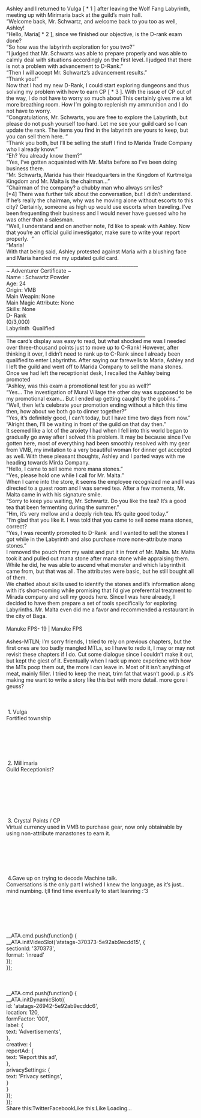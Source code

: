 <br/>
Ashley and I returned to Vulga [ * 1 ] after leaving the Wolf Fang Labyrinth, meeting up with Mirimaria back at the guild’s main hall.<br/>
“Welcome back, Mr. Schwartz, and welcome back to you too as well, Ashley!<br/>
“Hello, Maria[ * 2 ], since we finished our objective, is the D-rank exam done?<br/>
“So how was the labyrinth exploration for you two?”<br/>
“I judged that Mr. Schwarts was able to prepare properly and was able to calmly deal with situations accordingly on the first level. I judged that there is not a problem with advancement to D-Rank.”<br/>
“Then I will accept Mr. Schwartz’s advancement results.”<br/>
“Thank you!”<br/>
Now that I had my new D-Rank, I could start exploring dungeons and thus solving my problem with how to earn CP [ * 3 ]. With the issue of CP out of the way, I do not have to worry so much about This certainly gives me a lot more breathing room. How I’m going to replenish my ammunition and I do not have to worry.<br/>
“Congratulations, Mr. Schwarts, you are free to explore the Labyrinth, but please do not push yourself too hard. Let me see your guild card so I can update the rank. The items you find in the labyrinth are yours to keep, but you can sell them here. “<br/>
“Thank you both, but I’ll be selling the stuff I find to Marida Trade Company who I already know.”<br/>
“Eh? You already know them?”<br/>
“Yes, I’ve gotten acquainted with Mr. Malta before so I’ve been doing business there.<br/>
“Mr. Schwarts, Marida has their Headquarters in the Kingdom of Kurtmelga Kingdom and Mr. Malta is the chairman…”<br/>
“Chairman of the company? a chubby man who always smiles?<br/>
[*4] There was further talk about the conversation, but I didn’t understand. If he’s really the chairman, why was he moving alone without escorts to this city? Certainly, someone as high up would use escorts when traveling. I’ve been frequenting their business and I would never have guessed who he was other than a salesman.<br/>
“Well, I understand and on another note, I’d like to speak with Ashley. Now that you’re an official guild investigator, make sure to write your report properly.  “<br/>
“Maria!<br/>
With that being said, Ashley protested against Maria with a blushing face and Maria handed me my updated guild card.<br/>
_______________________________________________________<br/>
~ Adventurer Certificate ~<br/>
Name : Schwartz Powder<br/>
Age: 24<br/>
Origin: VMB<br/>
Main Weapin: None<br/>
Main Magic Attribute: None <br/>
Skills: None<br/>
D- Rank <br/>
(0/3,000)<br/>
Labyrinth  Qualified<br/>
__________________________________________________________<br/>
The card’s display was easy to read, but what shocked me was I needed over three-thousand points just to move up to C-Rank! However, after thinking it over, I didn’t need to rank up to C-Rank since I already been qualified to enter Labyrinths. After saying our farewells to Maria, Ashley and I left the guild and went off to Marida Company to sell the mana stones. Once we had left the receptionist desk, I recalled the Ashley being promoted<br/>
“Ashley, was this exam a promotional test for you as well?”<br/>
“Yes… The investigation of Mural Village the other day was supposed to be my promotional exam… But I ended up getting caught by the goblins..”<br/>
“Well, then let’s celebrate your promotion ending without a hitch this time then, how about we both go to dinner together?”<br/>
“Yes, it’s definitely good, I can’t today, but I have time two days from now.”<br/>
“Alright then, I’ll be waiting in front of the guild on that day then.”<br/>
It seemed like a lot of the anxiety I had when I fell into this world began to gradually go away after I solved this problem. It may be because since I’ve gotten here, most of everything had been smoothly resolved with my gear from VMB, my invitation to a very beautiful woman for dinner got accepted as well. With these pleasant thoughts, Ashley and I parted ways with me heading towards Mirda Company.<br/>
“Hello, I came to sell some more mana stones.”<br/>
“Yes, please hold one while I call for Mr. Malta.”<br/>
When I came into the store, it seems the employee recognized me and I was directed to a guest room and I was served tea. After a few moments, Mr. Malta came in with his signature smile.<br/>
“Sorry to keep you waiting, Mr. Schwartz. Do you like the tea? It’s a good tea that been fermenting during the summer.”<br/>
“Hm, it’s very mellow and a deeply rich tea. It’s quite good today.”<br/>
“I’m glad that you like it. I was told that you came to sell some mana stones, correct?<br/>
“Yes, I was recently promoted to D-Rank  and I wanted to sell the stones I got while in the Labyrinth and also purchase more none-attribute mana stones.”<br/>
I removed the pouch from my waist and put it in front of Mr. Malta. Mr. Malta took it and pulled out mana stone after mana stone while appraising them. While he did, he was able to ascend what monster and which labyrinth it came from, but that was all. The attributes were basic, but he still bought all of them.<br/>
We chatted about skills used to identify the stones and it’s information along with it’s short-coming while promising that I’d give preferential treatment to Mirada company and sell my goods here. Since I was here already, I decided to have them prepare a set of tools specifically for exploring Labyrinths. Mr. Malta even did me a favor and recommended a restaurant in the city of Baga.<br/>
<br/>
Manuke FPS- 19 | Manuke FPS<br/>
 <br/>
Ashes-MTLN; I’m sorry friends, I tried to rely on previous chapters, but the first ones are too badly mangled MTLs, so I have to redo it, I may or may not revisit these chapters if I do. Cut some dialogue since I couldn’t make it out, but kept the giest of it. Eventually when I rack up more experiene with how the MTs poop them out, the more I can leave in. Most of it isn’t anything of meat, mainly filler. I tried to keep the meat, trim fat that wasn’t good. p .s it’s making me want to write a story like this but with more detail. more gore i geuss?<br/>
<br/>
<br/>
<br/>
 1. Vulga<br/>
Fortified township<br/>
<br/>
<br/>
<br/>
<br/>
<br/>
<br/>
 2. Millimaria<br/>
Guild Receptionist?<br/>
<br/>
<br/>
<br/>
 <br/>
<br/>
<br/>
<br/>
 3. Crystal Points / CP<br/>
Virtual currency used in VMB to purchase gear, now only obtainable by using non-attribute manastones to earn it.<br/>
<br/>
<br/>
<br/>
<br/>
<br/>
<br/>
 4.Gave up on trying to decode Machine talk. <br/>
Conversations is the only part I wished I knew the language, as it’s just.. mind numbing. I;ll find time eventually to start leanring :’3<br/>
<br/>
<br/>
<br/>
 <br/>
<br/>
<br/>
            __ATA.cmd.push(function() {<br/>
                __ATA.initVideoSlot('atatags-370373-5e92ab9ecdd15', {<br/>
                    sectionId: '370373',<br/>
                    format: 'inread'<br/>
                });<br/>
            });<br/>
        <br/>
 <br/>
<br/>
				__ATA.cmd.push(function() {<br/>
					__ATA.initDynamicSlot({<br/>
						id: 'atatags-26942-5e92ab9ecddc6',<br/>
						location: 120,<br/>
						formFactor: '001',<br/>
						label: {<br/>
							text: 'Advertisements',<br/>
						},<br/>
						creative: {<br/>
							reportAd: {<br/>
								text: 'Report this ad',<br/>
							},<br/>
							privacySettings: {<br/>
								text: 'Privacy settings',<br/>
							}<br/>
						}<br/>
					});<br/>
				});<br/>
			Share this:TwitterFacebookLike this:Like Loading... 